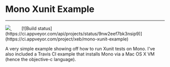# Mono Xunit Example
---
<a href="https://travis-ci.org/xeb/mono-xunit-example">
<img src="https://api.travis-ci.org/xeb/mono-xunit-example.svg?branch=master" />
</a>
&nbsp;
&nbsp;
&nbsp;
&nbsp;
[![Build status](https://ci.appveyor.com/api/projects/status/9nw2eef7bk3nsip9)](https://ci.appveyor.com/project/xeb/mono-xunit-example)

A very simple example showing off how to run Xunit tests on Mono.  I've also included a Travis CI example that installs Mono via a Mac OS X VM (hence the objective-c language). 